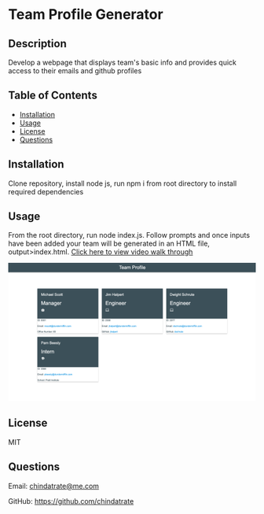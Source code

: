 # Team Profile Generator
    
## Description
Develop a webpage that displays team's basic info and provides quick access to their emails and github profiles

## Table of Contents
* [Installation](#installation)
* [Usage](#usage)
* [License](#license)
* [Questions](#questions)

## Installation
Clone repository, install node js, run npm i from root directory to install required dependencies

## Usage
From the root directory, run node index.js. Follow prompts and once inputs have been added your team will be generated in an HTML file, output>index.html. [Click here to view video walk through](https://drive.google.com/file/d/1l_dG4DjmBLLzLCggl7YS9mISRedbVWVh/view?usp=sharing)

![Alt text](styles/image/screenshot.png)

## License
MIT

## Questions
Email: chindatrate@me.com

GitHub: https://github.com/chindatrate